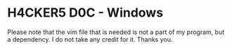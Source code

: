 # H4CKER5 D0C - Windows
Please note that the vim file that is needed is not a part of my program, but a dependency. I do not take any credit for it. Thanks you.